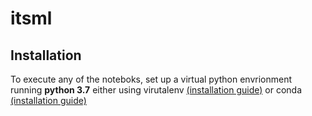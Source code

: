 # itsml

## Installation

To execute any of the noteboks, set up a virtual python envrionment running __python 3.7__ either using virutalenv [(installation guide)](https://virtualenv.pypa.io/en/stable/installation/) or conda [(installation guide)](https://docs.conda.io/projects/conda/en/latest/user-guide/install/)
